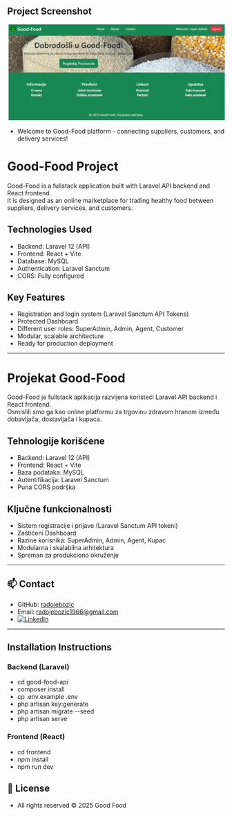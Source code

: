 ## Project Screenshot

 ![Homepage Screenshot](frontend/public/images/homepage-screenshot.png)

- Welcome to Good-Food platform - connecting suppliers, customers, and delivery services!



# Good-Food Project

Good-Food is a fullstack application built with Laravel API backend and React frontend.  
It is designed as an online marketplace for trading healthy food between suppliers, delivery services, and customers.

## Technologies Used
- Backend: Laravel 12 (API)
- Frontend: React + Vite
- Database: MySQL
- Authentication: Laravel Sanctum
- CORS: Fully configured

## Key Features
- Registration and login system (Laravel Sanctum API Tokens)
- Protected Dashboard
- Different user roles: SuperAdmin, Admin, Agent, Customer
- Modular, scalable architecture
- Ready for production deployment

---

# Projekat Good-Food

Good-Food je fullstack aplikacija razvijena koristeći Laravel API backend i React frontend.  
Osmislili smo ga kao online platformu za trgovinu zdravom hranom između dobavljača, dostavljača i kupaca.

## Tehnologije korišćene
- Backend: Laravel 12 (API)
- Frontend: React + Vite
- Baza podataka: MySQL
- Autentifikacija: Laravel Sanctum
- Puna CORS podrška

## Ključne funkcionalnosti
- Sistem registracije i prijave (Laravel Sanctum API tokeni)
- Zaštićeni Dashboard
- Razine korisnika: SuperAdmin, Admin, Agent, Kupac
- Modularna i skalabilna arhitektura
- Spreman za produkciono okruženje
---

## 📫 Contact

- GitHub: [radojebozic](https://github.com/radojebozic)
- Email: radojebozic1966@gmail.com
- [![LinkedIn](https://img.shields.io/badge/LinkedIn-Connect-blue)](https://www.linkedin.com/in/radoje-bo%C5%BEi%C4%87-9b199930b/?otpToken=MTMwNjFjZTUxMDJkY2RjNGI0MmIwZmViNDExYWUyYjI4ZmNiZDE0ODlkYTk4YjYzN2JjZTAxNmU0NjVlNWZmMmY2ZDdkMWU5NTFiN2VkZjc3MGY4Yzg4NDdiZWE3OWY3M2E1YzgwMWM5NDNlYjgyNjUzYTgzMDFlLDEsMQ%3D%3D&midSig=1vHS6khS8HXHI1&eid=lx0d3p-m9x48k8n-73&midToken=AQFpFw3oBk_kKg&trkEmail=eml-email_pymk_02-header-0-profile_glimmer-null-lx0d3p%7Em9x48k8n%7E73-null-null&trk=eml-email_pymk_02-header-0-profile_glimmer&originalSubdomain=rs) 

---

## Installation Instructions

### Backend (Laravel)
- cd good-food-api
- composer install
- cp .env.example .env
- php artisan key:generate
- php artisan migrate --seed
- php artisan serve

### Frontend (React)
- cd frontend
- npm install
- npm run dev

## 📜 License
- All rights reserved © 2025 Good Food


